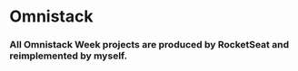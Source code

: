 # Omnistack

### All Omnistack Week projects are produced by RocketSeat and reimplemented by myself.

